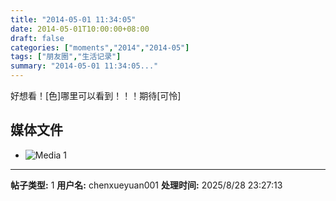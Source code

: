 ```yaml
---
title: "2014-05-01 11:34:05"
date: 2014-05-01T10:00:00+08:00
draft: false
categories: ["moments","2014","2014-05"]
tags: ["朋友圈","生活记录"]
summary: "2014-05-01 11:34:05..."
---
```


好想看！[色]哪里可以看到！！！期待[可怜]

## 媒体文件

- ![Media 1](/Moments/photos/2014-05-01/201405011134050.jpg)

---

**帖子类型:** 1
**用户名:** chenxueyuan001
**处理时间:** 2025/8/28 23:27:13